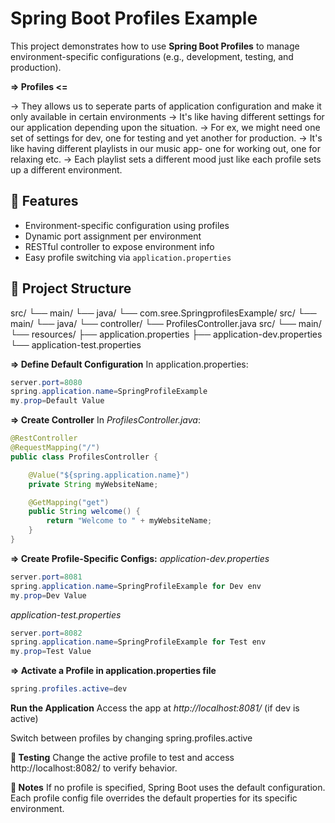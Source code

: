 # Spring Boot Profiles Example

This project demonstrates how to use **Spring Boot Profiles** to manage environment-specific configurations (e.g., development, testing, and production).

**=> Profiles <=**

-> They allows us to seperate parts of application configuration and make it only available in  certain environments
-> It's like having different settings for our application depending upon the situation.
-> For ex, we might need one set of settings for dev, one for testing and yet another for production.
-> It's like having different playlists in our music app- one for working out, one for relaxing etc.
-> Each playlist sets a different mood just like each profile sets up a different environment.

## 🚀 Features

- Environment-specific configuration using profiles
- Dynamic port assignment per environment
- RESTful controller to expose environment info
- Easy profile switching via `application.properties`

## 📁 Project Structure

src/ └── main/ └── java/ 
   └── com.sree.SpringprofilesExample/ 
src/ └── main/ └── java/ └── controller/
└── ProfilesController.java 
src/ └── main/└── resources/ 
├── application.properties 
├── application-dev.properties 
└── application-test.properties

**=> Define Default Configuration**
In application.properties:
```java
server.port=8080
spring.application.name=SpringProfileExample
my.prop=Default Value
```
**=> Create Controller**
In _ProfilesController.java_:
```java
@RestController
@RequestMapping("/")
public class ProfilesController {

    @Value("${spring.application.name}")
    private String myWebsiteName;

    @GetMapping("get")
    public String welcome() {
        return "Welcome to " + myWebsiteName;
    }
}
```
**=> Create Profile-Specific Configs:**
_application-dev.properties_
```java
server.port=8081
spring.application.name=SpringProfileExample for Dev env
my.prop=Dev Value
```
_application-test.properties_
```java
server.port=8082
spring.application.name=SpringProfileExample for Test env
my.prop=Test Value

```
**=> Activate a Profile in application.properties file**
```java
spring.profiles.active=dev
```
**Run the Application**
Access the app at _http://localhost:8081/_ (if dev is active)

Switch between profiles by changing spring.profiles.active

**🧪 Testing**
Change the active profile to test and access http://localhost:8082/ to verify behavior.

**📌 Notes**
If no profile is specified, Spring Boot uses the default configuration.
Each profile config file overrides the default properties for its specific environment.
